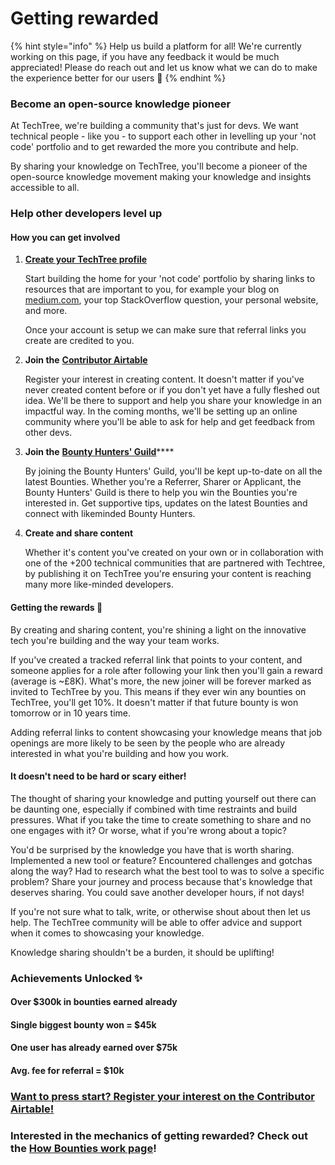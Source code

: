 # Getting rewarded

{% hint style="info" %}
Help us build a platform for all! We're currently working on this page, if you have any feedback it would be much appreciated! Please do reach out and let us know what we can do to make the experience better for our users 🎉
{% endhint %}

### **Become an open-source knowledge pioneer**

At TechTree, we're building a community that's just for devs. We want technical people - like you - to support each other in levelling up your 'not code' portfolio and to get rewarded the more you contribute and help.

By sharing your knowledge on TechTree, you'll become a pioneer of the open-source knowledge movement making your knowledge and insights accessible to all.

### Help other developers level up

#### How you can get involved

1.  ****[**Create your TechTree profile**](creating-your-profile.md)****

    Start building the home for your 'not code' portfolio by sharing links to resources that are important to you, for example your blog on [medium.com](http://medium.com), your top StackOverflow question, your personal website, and more.

    Once your account is setup we can make sure that referral links you create are credited to you.
2.  **Join the** [**Contributor Airtable**](https://airtable.com/shribrqEDr8IKEvX2)

    Register your interest in creating content. It doesn't matter if you've never created content before or if you don't yet have a fully fleshed out idea. We'll be there to support and help you share your knowledge in an impactful way. In the coming months, we'll be setting up an online community where you'll be able to ask for help and get feedback from other devs.
3.  **Join the** [**Bounty Hunters' Guild**](https://mytechtree.typeform.com/bountyguild)****

    By joining the Bounty Hunters' Guild, you'll be kept up-to-date on all the latest Bounties. Whether you're a Referrer, Sharer or Applicant, the Bounty Hunters' Guild is there to help you win the Bounties you're interested in. Get supportive tips, updates on the latest Bounties and connect with likeminded Bounty Hunters.&#x20;
4.  **Create and share content**

    Whether it's content you've created on your own or in collaboration with one of the +200 technical communities that are partnered with Techtree, by publishing it on TechTree you're ensuring your content is reaching many more like-minded developers.

#### Getting the rewards 🎉

By creating and sharing content, you're shining a light on the innovative tech you're building and the way your team works.

If you've created a tracked referral link that points to your content, and someone applies for a role after following your link then you'll gain a reward (average is \~£8K). What's more, the new joiner will be forever marked as invited to TechTree by you. This means if they ever win any bounties on TechTree, you'll get 10%. It doesn't matter if that future bounty is won tomorrow or in 10 years time.

Adding referral links to content showcasing your knowledge means that job openings are more likely to be seen by the people who are already interested in what you're building and how you work.

#### It doesn't need to be hard or scary either!

The thought of sharing your knowledge and putting yourself out there can be daunting one, especially if combined with time restraints and build pressures. What if you take the time to create something to share and no one engages with it? Or worse, what if you're wrong about a topic?

You'd be surprised by the knowledge you have that is worth sharing. Implemented a new tool or feature? Encountered challenges and gotchas along the way? Had to research what the best tool to was to solve a specific problem? Share your journey and process because that's knowledge that deserves sharing. You could save another developer hours, if not days!

If you're not sure what to talk, write, or otherwise shout about then let us help. The TechTree community will be able to offer advice and support when it comes to showcasing your knowledge.

Knowledge sharing shouldn't be a burden, it should be uplifting!

### Achievements Unlocked ✨

#### Over $300k in bounties earned already

#### Single biggest bounty won = $45k

#### One user has already earned over $75k

#### Avg. fee for referral = $10k

### [Want to press start? Register your interest on the Contributor Airtable!](https://airtable.com/shribrqEDr8IKEvX2)

### Interested in the mechanics of getting rewarded? Check out the [How Bounties work page](how-bounties-work/)!
